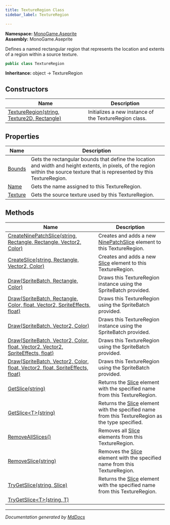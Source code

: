 ```yaml
---
title: TextureRegion Class
sidebar_label: TextureRegion

---
```


**Namespace:** [MonoGame.Aseprite](../)  
**Assembly:** MonoGame.Aseprite

Defines a named rectangular region that represents the location and extents of a region within a source texture.

```csharp
public class TextureRegion
```

**Inheritance:** object → TextureRegion

## Constructors

| Name                                                                 | Description                                            |
| -------------------------------------------------------------------- | ------------------------------------------------------ |
| [TextureRegion(string, Texture2D, Rectangle)](Constructors/) | Initializes a new instance of the TextureRegion class. |

## Properties

| Name                             | Description                                                                                                                                                                      |
| -------------------------------- | -------------------------------------------------------------------------------------------------------------------------------------------------------------------------------- |
| [Bounds](Properties/Bounds.md)   | Gets the rectangular bounds that define the location and width and height extents, in pixels, of the region within the source texture that is represented by this TextureRegion. |
| [Name](Properties/Name.md)       | Gets the name assigned to this TextureRegion.                                                                                                                                    |
| [Texture](Properties/Texture.md) | Gets the source texture used by this TextureRegion.                                                                                                                              |

## Methods

| Name                                                                                                                                                                        | Description                                                                                                           |
| --------------------------------------------------------------------------------------------------------------------------------------------------------------------------- | --------------------------------------------------------------------------------------------------------------------- |
| [CreateNinePatchSlice(string, Rectangle, Rectangle, Vector2, Color)](Methods/CreateNinePatchSlice.md)                                                                       | Creates and adds a new [NinePatchSlice](../NinePatchSlice/) element to this TextureRegion.                    |
| [CreateSlice(string, Rectangle, Vector2, Color)](Methods/CreateSlice.md)                                                                                                    | Creates and adds a new [Slice](../Slice/) element to this TextureRegion.                                      |
| [Draw(SpriteBatch, Rectangle, Color)](Methods/Draw.md#drawspritebatch-rectangle-color)                                                                                      | Draws this TextureRegion instance using the SpriteBatch provided.                                                     |
| [Draw(SpriteBatch, Rectangle, Color, float, Vector2, SpriteEffects, float)](Methods/Draw.md#drawspritebatch-rectangle-color-float-vector2-spriteeffects-float)              | Draws this TextureRegion using the SpriteBatch provided.                                                              |
| [Draw(SpriteBatch, Vector2, Color)](Methods/Draw.md#drawspritebatch-vector2-color)                                                                                          | Draws this TextureRegion instance using the SpriteBatch provided.                                                     |
| [Draw(SpriteBatch, Vector2, Color, float, Vector2, Vector2, SpriteEffects, float)](Methods/Draw.md#drawspritebatch-vector2-color-float-vector2-vector2-spriteeffects-float) | Draws this TextureRegion using the SpriteBatch provided.                                                              |
| [Draw(SpriteBatch, Vector2, Color, float, Vector2, float, SpriteEffects, float)](Methods/Draw.md#drawspritebatch-vector2-color-float-vector2-float-spriteeffects-float)     | Draws this TextureRegion using the SpriteBatch provided.                                                              |
| [GetSlice(string)](Methods/GetSlice.md#getslicestring)                                                                                                                      | Returns the [Slice](../Slice/) element with the specified name from this TextureRegion.                       |
| [GetSlice\<T\>(string)](Methods/GetSlice.md#getslicetstring)                                                                                                                | Returns the [Slice](../Slice/) element with the specified name from this TextureRegion as the type specified. |
| [RemoveAllSlices()](Methods/RemoveAllSlices.md)                                                                                                                             | Removes all [Slice](../Slice/) elements from this TextureRegion.                                              |
| [RemoveSlice(string)](Methods/RemoveSlice.md)                                                                                                                               | Removes the [Slice](../Slice/) element with the specified name from this TextureRegion.                       |
| [TryGetSlice(string, Slice)](Methods/TryGetSlice.md#trygetslicestring-slice)                                                                                                | Returns the [Slice](../Slice/) element with the specified name from this TextureRegion.                       |
| [TryGetSlice\<T\>(string, T)](Methods/TryGetSlice.md#trygetslicetstring-t)                                                                                                  |                                                                                                                       |

___

*Documentation generated by [MdDocs](https://github.com/ap0llo/mddocs)*
